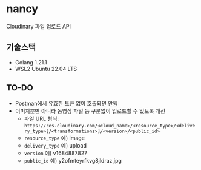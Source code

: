 # nancy

Cloudinary 파일 업로드 API

## 기술스택

- Golang 1.21.1
- WSL2 Ubuntu 22.04 LTS

## TO-DO

- Postman에서 유효한 토큰 없이 호출되면 안됨
- 이미지뿐만 아니라 동영상 파일 등 구분없이 업로드할 수 있도록 개선
  - 파일 URL 형식: `https://res.cloudinary.com/<cloud_name>/<resource_type>/<delivery_type>[/<transformations>]/<version>/<public_id>`
  - `resource_type` 예) image
  - `delivery_type` 예) upload
  - `version`       예) v1684887827
  - `public_id`     예) y2ofmteyrfkvg8jldraz.jpg
